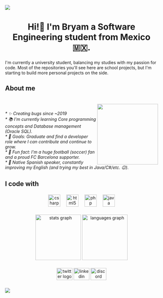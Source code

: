 <div>
  <img style="100%" src="https://capsule-render.vercel.app/api?type=waving&height=100&section=header&reversal=false&fontSize=70&fontColor=FFFFFF&fontAlign=50&fontAlignY=50&stroke=-&descSize=20&descAlign=50&descAlignY=50&textBg=false&color=FC0020"  />
</div>

###

<h1 align="center">Hi!👋 I'm Bryam a Software Engineering student from Mexico 🇲🇽.</h1>

###

<p align="left">I'm currently a university student, balancing my studies with my passion for code. Most of the repositories you'll see here are school projects, but I'm starting to build more personal projects on the side.</p>

###

<h2 align="left">About me</h2>

###

<br clear="both">

<img align="right" height="200" src="https://tenor.com/es-419/view/mapache-pedro-gif-7206648027763736533.gif"  />

###

<h6 align="left">* ✨ Creating bugs since ~2019<br>* 📚 I'm currently learning Core programming concepts and Database management (Oracle SQL).<br>* 🎯 Goals: Graduate and find a developer role where I can contribute and continue to grow.<br>* 🎲 Fun fact: I'm a huge football (soccer) fan and a proud FC Barcelona supporter.<br>* 💬 Native Spanish speaker, constantly improving my English (and trying my best in Java/C#/etc. 😉).</h6>

###

<h2 align="left">I code with</h2>

###

<div align="center">
  <img src="https://cdn.jsdelivr.net/gh/devicons/devicon/icons/csharp/csharp-original.svg" height="40" alt="csharp logo"  />
  <img width="12" />
  <img src="https://cdn.jsdelivr.net/gh/devicons/devicon/icons/html5/html5-original.svg" height="40" alt="html5 logo"  />
  <img width="12" />
  <img src="https://cdn.jsdelivr.net/gh/devicons/devicon/icons/php/php-original.svg" height="40" alt="php logo"  />
  <img width="12" />
  <img src="https://cdn.jsdelivr.net/gh/devicons/devicon/icons/java/java-original.svg" height="40" alt="java logo"  />
</div>

###

<div align="center">
  <img src="https://github-readme-stats.vercel.app/api?username=Bryam239u&hide_title=false&hide_rank=false&show_icons=true&include_all_commits=true&count_private=true&disable_animations=false&theme=dracula&locale=en&hide_border=false&order=1" height="150" alt="stats graph"  />
  <img src="https://github-readme-stats.vercel.app/api/top-langs?username=Bryam239u&locale=en&hide_title=false&layout=compact&card_width=320&langs_count=5&theme=dracula&hide_border=false&order=2" height="150" alt="languages graph"  />
</div>

###

<div align="center">
  <img src="https://raw.githubusercontent.com/maurodesouza/profile-readme-generator/master/src/assets/icons/social/twitter/default.svg" width="52" height="40" alt="twitter logo"  />
  <img src="https://raw.githubusercontent.com/maurodesouza/profile-readme-generator/master/src/assets/icons/social/linkedin/default.svg" width="52" height="40" alt="linkedin logo"  />
  <img src="https://raw.githubusercontent.com/maurodesouza/profile-readme-generator/master/src/assets/icons/social/discord/default.svg" width="52" height="40" alt="discord logo"  />
</div>

###

<div>
  <img style="100%" src="https://capsule-render.vercel.app/api?type=waving&height=100&section=footer&reversal=false&fontSize=70&fontColor=FFFFFF&fontAlign=50&fontAlignY=50&rotate=180&stroke=-&descSize=20&descAlign=50&descAlignY=50&color=FC0020"  />
</div>

###
